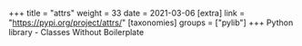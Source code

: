 +++
title = "attrs"
weight = 33
date = 2021-03-06
[extra]
link = "https://pypi.org/project/attrs/"
[taxonomies]
groups = ["pylib"]
+++
Python library - Classes Without Boilerplate

